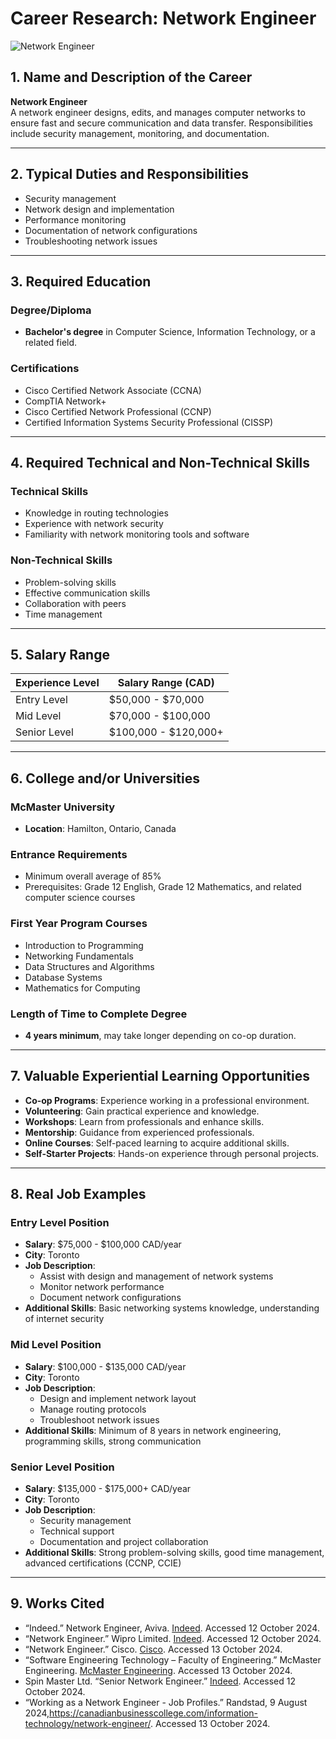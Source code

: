 # Career Research: Network Engineer

![Network Engineer](https://freelancermap.s3.eu-west-1.amazonaws.com/channel_incl1/career-insights--what-does-a-network-engineer-do--5489.jpg)

## 1. Name and Description of the Career
**Network Engineer**  
A network engineer designs, edits, and manages computer networks to ensure fast and secure communication and data transfer. Responsibilities include security management, monitoring, and documentation.

---

## 2. Typical Duties and Responsibilities
- Security management
- Network design and implementation
- Performance monitoring
- Documentation of network configurations
- Troubleshooting network issues

---

## 3. Required Education
### Degree/Diploma
- **Bachelor's degree** in Computer Science, Information Technology, or a related field.

### Certifications
- Cisco Certified Network Associate (CCNA)
- CompTIA Network+
- Cisco Certified Network Professional (CCNP)
- Certified Information Systems Security Professional (CISSP)

---

## 4. Required Technical and Non-Technical Skills

### Technical Skills
- Knowledge in routing technologies
- Experience with network security
- Familiarity with network monitoring tools and software

### Non-Technical Skills
- Problem-solving skills
- Effective communication skills
- Collaboration with peers
- Time management

---

## 5. Salary Range
| Experience Level | Salary Range (CAD)        |
|------------------|---------------------------|
| Entry Level      | $50,000 - $70,000        |
| Mid Level        | $70,000 - $100,000       |
| Senior Level     | $100,000 - $120,000+     |

---

## 6. College and/or Universities
### McMaster University
- **Location**: Hamilton, Ontario, Canada

### Entrance Requirements
- Minimum overall average of 85%
- Prerequisites: Grade 12 English, Grade 12 Mathematics, and related computer science courses

### First Year Program Courses
- Introduction to Programming
- Networking Fundamentals
- Data Structures and Algorithms
- Database Systems
- Mathematics for Computing

### Length of Time to Complete Degree
- **4 years minimum**, may take longer depending on co-op duration.

---

## 7. Valuable Experiential Learning Opportunities
- **Co-op Programs**: Experience working in a professional environment.
- **Volunteering**: Gain practical experience and knowledge.
- **Workshops**: Learn from professionals and enhance skills.
- **Mentorship**: Guidance from experienced professionals.
- **Online Courses**: Self-paced learning to acquire additional skills.
- **Self-Starter Projects**: Hands-on experience through personal projects.

---

## 8. Real Job Examples
### Entry Level Position
- **Salary**: $75,000 - $100,000 CAD/year
- **City**: Toronto
- **Job Description**:
  - Assist with design and management of network systems
  - Monitor network performance
  - Document network configurations
- **Additional Skills**: Basic networking systems knowledge, understanding of internet security

### Mid Level Position
- **Salary**: $100,000 - $135,000 CAD/year
- **City**: Toronto
- **Job Description**:
  - Design and implement network layout
  - Manage routing protocols
  - Troubleshoot network issues
- **Additional Skills**: Minimum of 8 years in network engineering, programming skills, strong communication

### Senior Level Position
- **Salary**: $135,000 - $175,000+ CAD/year
- **City**: Toronto
- **Job Description**:
  - Security management
  - Technical support
  - Documentation and project collaboration
- **Additional Skills**: Strong problem-solving skills, good time management, advanced certifications (CCNP, CCIE)

---

## 9. Works Cited
- “Indeed.” Network Engineer, Aviva. [Indeed](https://ca.indeed.com/jobs?q=network+engineer&l=Gormley%2C+ON&from=searchOnDesktopSerp&vjk=686a9d22a2f5b66b). Accessed 12 October 2024.
- “Network Engineer.” Wipro Limited. [Indeed](https://ca.indeed.com/jobs?q=network+engineer&l=Gormley%2C+ON&from=searchOnDesktopSerp&vjk=d4ca6095da11c5ac). Accessed 12 October 2024.
- “Network Engineer.” Cisco. [Cisco](https://www.cisco.com/site/us/en/learn/training-certifications/tech-roles/network-engineer.html). Accessed 13 October 2024.
- “Software Engineering Technology – Faculty of Engineering.” McMaster Engineering. [McMaster Engineering](https://www.eng.mcmaster.ca/sept/degree-options/software-engineering-technology/). Accessed 13 October 2024.
- Spin Master Ltd. “Senior Network Engineer.” [Indeed](https://ca.indeed.com/jobs?q=network+engineer&l=Gormley%2C+ON&from=searchOnDesktopSerp&vjk=d155b97caef8cfb7). Accessed 12 October 2024.
- “Working as a Network Engineer - Job Profiles.” Randstad, 9 August 2024,https://canadianbusinesscollege.com/information-technology/network-engineer/. Accessed 13 October 2024. 


